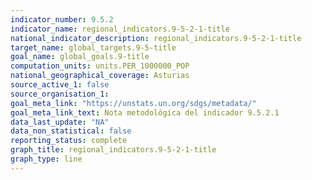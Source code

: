 ```yaml
---
indicator_number: 9.5.2
indicator_name: regional_indicators.9-5-2-1-title
national_indicator_description: regional_indicators.9-5-2-1-title
target_name: global_targets.9-5-title
goal_name: global_goals.9-title
computation_units: units.PER_1000000_POP
national_geographical_coverage: Asturias
source_active_1: false
source_organisation_1:  
goal_meta_link: "https://unstats.un.org/sdgs/metadata/"
goal_meta_link_text: Nota metodológica del indicador 9.5.2.1
data_last_update: "NA"
data_non_statistical: false
reporting_status: complete
graph_title: regional_indicators.9-5-2-1-title
graph_type: line
---
```

